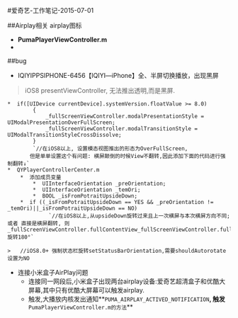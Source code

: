 #爱奇艺-工作笔记-2015-07-01

##Airplay相关
airplay图标
* **PumaPlayerViewController.m**
* 

##bug

*  IQIYIPPSIPHONE-6456【IQIYI—iPhone】全、半屏切换播放，出现黑屏
> iOS8 presentViewController, 无法推出透明,而是黑屏.

	*  if([UIDevice currentDevice].systemVersion.floatValue >= 8.0)
            {
                _fullScreenViewController.modalPresentationStyle = UIModalPresentationOverFullScreen;
                _fullScreenViewController.modalTransitionStyle = UIModalTransitionStyleCrossDissolve;
            }
            `//在iOS8以上, 设置模态视图推出的形态为OverFullScreen,
           但是单单设置这个有问题: 横屏颠倒的时候View不翻转,因此添加下面的代码进行强制翻转↓`
	*  QYPlayerControllerCenter.m
		*  添加成员变量
			*  UIInterfaceOrientation _preOrientation;
			*  UIInterfaceOrientation _temOri;
			*  BOOL _isFromPotraitUpsideDown;
		*  if ((_isFromPotraitUpsideDown == YES && _preOrientation != _temOri)||_isFromPotraitUpsideDown == NO)		
				 `//在iOS8以上,从upsideDown旋转过来且上一次横屏与本次横屏方向不同;或者 直接是横屏翻转, 则_fullScreenViewController.fullContentView_fullScreenViewController.fullContentView旋转180°`   
	
	>	//iOS8.0+ 强制状态栏旋转setStatusBarOrientation,需要shouldAutorotate设置为NO        
            
* 连接小米盒子AirPlay问题
	*  连接同一网段后,小米盒子出现两台airplay设备:爱奇艺超清盒子和优酷大屏幕,其中只有优酷大屏幕可以触发airplay.
	*  触发,大播放内核发出通知**`PUMA_AIRPLAY_ACTIVED_NOTIFICATION`**, 触发**`PumaPlayerViewController.m的方法`**

			